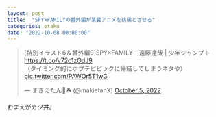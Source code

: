 ```yaml
---
layout: post
title:  "SPY×FAMILYの番外編が某糞アニメを彷彿とさせる"
categories: otaku
date: "2022-10-08 00:00:00"
---
```


<blockquote class="twitter-tweet"><p lang="ja" dir="ltr">[特別イラスト6＆番外編9]SPY×FAMILY - 遠藤達哉 | 少年ジャンプ＋ <a href="https://t.co/v72c1zOdJ9">https://t.co/v72c1zOdJ9</a> <br>（タイミング的にポプテピピックに帰結してしまうネタや） <a href="https://t.co/PAWOr5T1wG">pic.twitter.com/PAWOr5T1wG</a></p>&mdash; まきえたん🥦☘️ (@makietanX) <a href="https://twitter.com/makietanX/status/1577512562606112769?ref_src=twsrc%5Etfw">October 5, 2022</a></blockquote> <script async src="https://platform.twitter.com/widgets.js" charset="utf-8"></script>

おまえがカツ丼。
